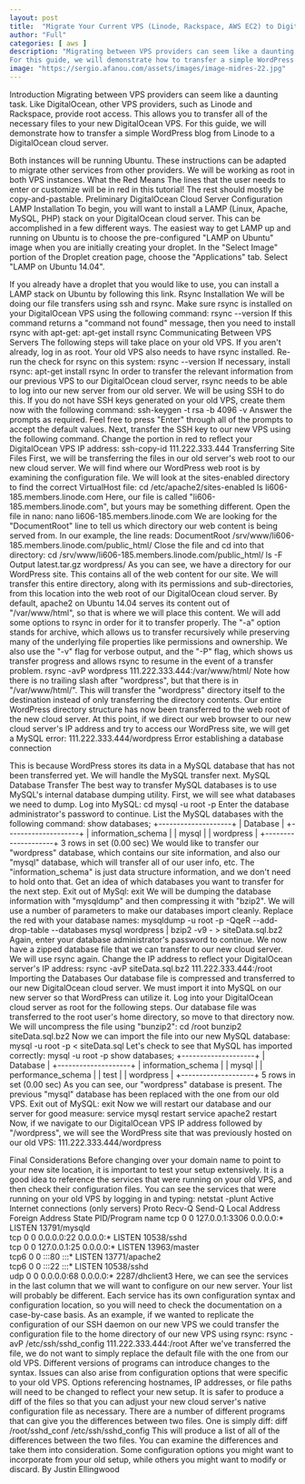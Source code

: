 ```yaml
---
layout: post
title:  "Migrate Your Current VPS (Linode, Rackspace, AWS EC2) to DigitalOcean"
author: "Full"
categories: [ aws ]
description: "Migrating between VPS providers can seem like a daunting task. Like DigitalOcean, other VPS providers, such as Linode and Rackspace, provide root access. This allows you to transfer all of the necessary files to your new DigitalOcean VPS.
For this guide, we will demonstrate how to transfer a simple WordPress blog from Linode to a DigitalOcean cloud server."
image: "https://sergio.afanou.com/assets/images/image-midres-22.jpg"
---
```



Introduction
Migrating between VPS providers can seem like a daunting task. Like DigitalOcean, other VPS providers, such as Linode and Rackspace, provide root access. This allows you to transfer all of the necessary files to your new DigitalOcean VPS.
For this guide, we will demonstrate how to transfer a simple WordPress blog from Linode to a DigitalOcean cloud server.

Both instances will be running Ubuntu. These instructions can be adapted to migrate other services from other providers.
We will be working as root in both VPS instances.
What the Red Means
The lines that the user needs to enter or customize will be in red in this tutorial! The rest should mostly be copy-and-pastable.
Preliminary DigitalOcean Cloud Server Configuration
LAMP Installation
To begin, you will want to install a LAMP (Linux, Apache, MySQL, PHP) stack on your DigitalOcean cloud server. This can be accomplished in a few different ways.
The easiest way to get LAMP up and running on Ubuntu is to choose the pre-configured "LAMP on Ubuntu" image when you are initially creating your droplet. In the "Select Image" portion of the Droplet creation page, choose the "Applications" tab. Select "LAMP on Ubuntu 14.04".

If you already have a droplet that you would like to use, you can install a LAMP stack on Ubuntu by following this link.
Rsync Installation
We will be doing our file transfers using ssh and rsync. Make sure rsync is installed on your DigitalOcean VPS using the following command:
rsync --version
If this command returns a "command not found" message, then you need to install rsync with apt-get:
apt-get install rsync
Communicating Between VPS Servers
The following steps will take place on your old VPS. If you aren't already, log in as root.
Your old VPS also needs to have rsync installed. Re-run the check for rsync on this system:
rsync --version
If necessary, install rsync:
apt-get install rsync
In order to transfer the relevant information from our previous VPS to our DigitalOcean cloud server, rsync needs to be able to log into our new server from our old server. We will be using SSH to do this.
If you do not have SSH keys generated on your old VPS, create them now with the following command:
ssh-keygen -t rsa -b 4096 -v
Answer the prompts as required. Feel free to press "Enter" through all of the prompts to accept the default values.
Next, transfer the SSH key to our new VPS using the following command. Change the portion in red to reflect your DigitalOcean VPS IP address:
ssh-copy-id 111.222.333.444
Transferring Site Files
First, we will be transferring the files in our old server's web root to our new cloud server. We will find where our WordPress web root is by examining the configuration file. We will look at the sites-enabled directory to find the correct VirtualHost file:
cd /etc/apache2/sites-enabled
ls
li606-185.members.linode.com
Here, our file is called "li606-185.members.linode.com", but yours may be something different. Open the file in nano:
nano li606-185.members.linode.com
We are looking for the "DocumentRoot" line to tell us which directory our web content is being served from. In our example, the line reads:
DocumentRoot /srv/www/li606-185.members.linode.com/public_html/
Close the file and cd into that directory:
cd /srv/www/li606-185.members.linode.com/public_html/
ls -F
Output
latest.tar.gz  wordpress/
As you can see, we have a directory for our WordPress site. This contains all of the web content for our site.
We will transfer this entire directory, along with its permissions and sub-directories, from this location into the web root of our DigitalOcean cloud server. By default, apache2 on Ubuntu 14.04 serves its content out of "/var/www/html", so that is where we will place this content.
We will add some options to rsync in order for it to transfer properly. The "-a" option stands for archive, which allows us to transfer recursively while preserving many of the underlying file properties like permissions and ownership.
We also use the "-v" flag for verbose output, and the "-P" flag, which shows us transfer progress and allows rsync to resume in the event of a transfer problem.
rsync -avP wordpress 111.222.333.444:/var/www/html/
Note how there is no trailing slash after "wordpress", but that there is in "/var/www/html/". This will transfer the "wordpress" directory itself to the destination instead of only transferring the directory contents.
Our entire WordPress directory structure has now been transferred to the web root of the new cloud server.
At this point, if we direct our web browser to our new cloud server's IP address and try to access our WordPress site, we will get a MySQL error:
111.222.333.444/wordpress
Error establishing a database connection

This is because WordPress stores its data in a MySQL database that has not been transferred yet. We will handle the MySQL transfer next.
MySQL Database Transfer
The best way to transfer MySQL databases is to use MySQL's internal database dumping utility. First, we will see what databases we need to dump. Log into MySQL:
cd
mysql -u root -p
Enter the database administrator's password to continue. List the MySQL databases with the following command:
show databases;
+--------------------+
| Database           |
+--------------------+
| information_schema |
| mysql              |
| wordpress          |
+--------------------+
3 rows in set (0.00 sec)
We would like to transfer our "wordpress" database, which contains our site information, and also our "mysql" database, which will transfer all of our user info, etc. The "information_schema" is just data structure information, and we don't need to hold onto that.
Get an idea of which databases you want to transfer for the next step. Exit out of MySql:
exit
We will be dumping the database information with "mysqldump" and then compressing it with "bzip2". We will use a number of parameters to make our databases import cleanly. Replace the red with your database names:
mysqldump -u root -p -QqeR --add-drop-table --databases mysql wordpress | bzip2 -v9 - > siteData.sql.bz2
Again, enter your database administrator's password to continue.
We now have a zipped database file that we can transfer to our new cloud server. We will use rsync again. Change the IP address to reflect your DigitalOcean server's IP address:
rsync -avP siteData.sql.bz2 111.222.333.444:/root
Importing the Databases
Our database file is compressed and transferred to our new DigitalOcean cloud server. We must import it into MySQL on our new server so that WordPress can utilize it.
Log into your DigitalOcean cloud server as root for the following steps.
Our database file was transferred to the root user's home directory, so move to that directory now. We will uncompress the file using "bunzip2":
cd /root
bunzip2 siteData.sql.bz2
Now we can import the file into our new MySQL database:
mysql -u root -p < siteData.sql
Let's check to see that MySQL has imported correctly:
mysql -u root -p
show databases;
+--------------------+
| Database           |
+--------------------+
| information_schema |
| mysql              |
| performance_schema |
| test               |
| wordpress          |
+--------------------+
5 rows in set (0.00 sec)
As you can see, our "wordpress" database is present. The previous "mysql" database has been replaced with the one from our old VPS.
Exit out of MySQL:
exit
Now we will restart our database and our server for good measure:
service mysql restart
service apache2 restart
Now, if we navigate to our DigitalOcean VPS IP address followed by "/wordpress", we will see the WordPress site that was previously hosted on our old VPS:
111.222.333.444/wordpress

Final Considerations
Before changing over your domain name to point to your new site location, it is important to test your setup extensively.
It is a good idea to reference the services that were running on your old VPS, and then check their configuration files. You can see the services that were running on your old VPS by logging in and typing:
netstat -plunt
Active Internet connections (only servers)
Proto Recv-Q Send-Q Local Address           Foreign Address         State       PID/Program name
tcp        0      0 127.0.0.1:3306          0.0.0.0:*               LISTEN      13791/mysqld    
tcp        0      0 0.0.0.0:22              0.0.0.0:*               LISTEN      10538/sshd      
tcp        0      0 127.0.0.1:25            0.0.0.0:*               LISTEN      13963/master    
tcp6       0      0 :::80                   :::*                    LISTEN      13771/apache2   
tcp6       0      0 :::22                   :::*                    LISTEN      10538/sshd      
udp        0      0 0.0.0.0:68              0.0.0.0:*                           2287/dhclient3 
Here, we can see the services in the last column that we will want to configure on our new server. Your list will probably be different.
Each service has its own configuration syntax and configuration location, so you will need to check the documentation on a case-by-case basis.
As an example, if we wanted to replicate the configuration of our SSH daemon on our new VPS we could transfer the configuration file to the home directory of our new VPS using rsync:
rsync -avP /etc/ssh/sshd_config 111.222.333.444:/root
After we've transferred the file, we do not want to simply replace the default file with the one from our old VPS.
Different versions of programs can introduce changes to the syntax. Issues can also arise from configuration options that were specific to your old VPS. Options referencing hostnames, IP addresses, or file paths will need to be changed to reflect your new setup.
It is safer to produce a diff of the files so that you can adjust your new cloud server's native configuration file as necessary.
There are a number of different programs that can give you the differences between two files. One is simply diff:
diff /root/sshd_conf /etc/ssh/sshd_config
This will produce a list of all of the differences between the two files. You can examine the differences and take them into consideration. Some configuration options you might want to incorporate from your old setup, while others you might want to modify or discard.
By Justin Ellingwood
